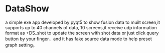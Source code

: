 # DataShow
a simple exe app developed by pyqt5 to show  fusion data to muilt screen,it supports up to 40 channels of data, 10 screens,it receive udp information format as +DS_shot to update the screen with shot data
or just click query button by your finger，and it has fake source data mode to help preset graph setting。
